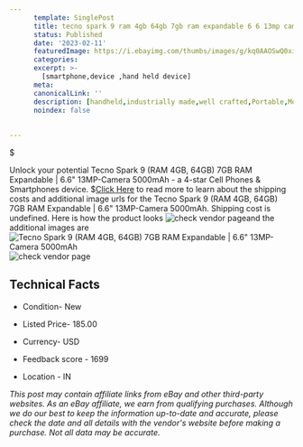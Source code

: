 ```yaml
---
      template: SinglePost
      title: tecno spark 9 ram 4gb 64gb 7gb ram expandable 6 6 13mp camera 5000mah
      status: Published
      date: '2023-02-11'
      featuredImage: https://i.ebayimg.com/thumbs/images/g/kq0AAOSwQ0xi266d/s-l225.jpg
      categories: 
      excerpt: >-
        [smartphone,device ,hand held device]
      meta:
      canonicalLink: ''
      description: [handheld,industrially made,well crafted,Portable,Mobile,Compact,Convenient,Lightweight,Maneuverable,Man-portable,Miniature,Carriable,Hand-held,Light,Holdable,Transportable,Mobile device,Pocket-sized,On-the-go,Wireless,Cordless,Compact size,Convenient size, smartphone,device ,hand held device]
      noindex: false
      
        
---
```

$

Unlock your potential Tecno Spark 9 (RAM 4GB, 64GB) 7GB RAM Expandable | 6.6"  13MP-Camera 5000mAh - a 4-star Cell Phones & Smartphones device.
$[Click Here](https://www.ebay.com/itm/185510965156?hash=item2b3150afa4%3Ag%3Akq0AAOSwQ0xi266d&mkevt=1&mkcid=1&mkrid=711-53200-19255-0&campid=%253CePNCampaignId%253E&customid=%253CreferenceId%253E&toolid=10049) to read more to learn about the shipping costs and additional image urls for the Tecno Spark 9 (RAM 4GB, 64GB) 7GB RAM Expandable | 6.6"  13MP-Camera 5000mAh. Shipping cost is undefined. Here is how the product looks ![check vendor page](https://i.ebayimg.com/thumbs/images/g/kq0AAOSwQ0xi266d/s-l225.jpg)and the additional images are![Tecno Spark 9 (RAM 4GB, 64GB) 7GB RAM Expandable | 6.6"  13MP-Camera 5000mAh](https://i.ebayimg.com/images/g/kq0AAOSwQ0xi266d/s-l1600.jpg)![check vendor page](https://origin-galleryplus.ebayimg.com/ws/web/185510965156_2_0_1/225x225.jpg,https://origin-galleryplus.ebayimg.com/ws/web/185510965156_3_0_1/225x225.jpg,https://origin-galleryplus.ebayimg.com/ws/web/185510965156_4_0_1/225x225.jpg,https://origin-galleryplus.ebayimg.com/ws/web/185510965156_5_0_1/225x225.jpg,https://origin-galleryplus.ebayimg.com/ws/web/185510965156_6_0_1/225x225.jpg,https://origin-galleryplus.ebayimg.com/ws/web/185510965156_7_0_1/225x225.jpg)



 ## Technical Facts 



     
      

 - Condition- New 


      

 - Listed Price- 185.00 


      

 - Currency- USD 


      

 - Feedback score - 1699 


      

 - Location - IN 


      
      

 *_This post may contain affiliate links from eBay and other third-party websites. As an eBay affiliate, we earn from qualifying purchases. Although we do our best to keep the information up-to-date and accurate, please check the date and all details with the vendor's website before making a purchase. Not all data may be accurate._*






